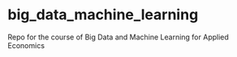# big_data_machine_learning
Repo for the course of Big Data and Machine Learning for Applied Economics
